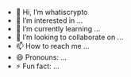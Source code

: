 - 👋 Hi, I’m whatiscrypto
- 👀 I’m interested in ...
- 🌱 I’m currently learning ...
- 💞️ I’m looking to collaborate on ...
- 📫 How to reach me ...
- 😄 Pronouns: ...
- ⚡ Fun fact: ...

<!---
nikatose/nikatose is a ✨ special ✨ repository because its `README.md` (this file) appears on your GitHub profile.
You can click the Preview link to take a look at your changes.
--->
